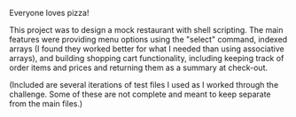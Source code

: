 Everyone loves pizza! 

This project was to design a mock restaurant with shell scripting. The main features were providing menu options using the "select" command, indexed arrays (I found they worked better for what I needed than using associative arrays), and building shopping cart functionality, including keeping track of order items and prices and returning them as a summary at check-out. 

(Included are several iterations of test files I used as I worked through the challenge. Some of these are not complete and meant to keep separate from the main files.)